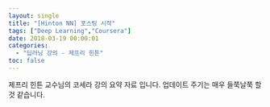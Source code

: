 ```yaml
---
layout: single
title: "[Hinton NN] 포스팅 시작"
tags: ["Deep Learning","Coursera"]
date: 2018-03-19 00:00:01
categories:
  - "딥러닝 강의 - 제프리 힌튼"
toc: false
---
```

제프리 힌튼 교수님의 코세라 강의 요약 자료 입니다. 업데이트 주기는 매우 들쭉날쭉 할 것 같습니다.